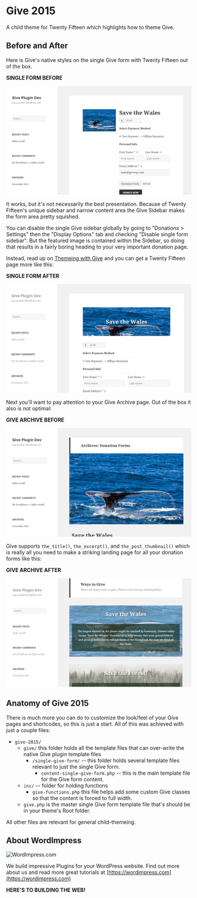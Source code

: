 # Give 2015
A child theme for Twenty Fifteen which highlights how to theme Give.

## Before and After

Here is Give's native styles on the single Give form with Twenty Fifteen out of the box.

**SINGLE FORM BEFORE**

![Give in TwentyFifteen Single page BEFORE](assets/github-single-before.jpg)

It works, but it's not necessarily the best presentation. Because of Twenty Fifteen's unique sidebar and narrow content area the Give Sidebar makes the form area pretty squished. 

You can disable the single Give sidebar globally by going to "Donations > Settings" then the "Display Options" tab and checking "Disable single form sidebar". But the featured image is contained within the Sidebar, so doing that results in a fairly boring heading to your very important donation page.

Instead, read up on [Themeing with Give](https://givewp.com/documentation/developers/themeing-with-give/) and you can get a Twenty Fifteen page more like this:

**SINGLE FORM AFTER**

![Give in TwentyFifteen AFTER](assets/github-single-after.jpg)

Next you'll want to pay attention to your Give Archive page. Out of the box it also is not optimal:

**GIVE ARCHIVE BEFORE**

![Give in TwentyFifteen BEFORE](assets/github-archive-before.jpg)

Give supports `the_title()`, `the_excerpt()`, and `the_post_thumbnail()` which is really all you need to make a striking landing page for all your donation forms like this:

**GIVE ARCHIVE AFTER**

![Give in TwentyFifteen BEFORE](assets/github-archive-after.jpg)

## Anatomy of Give 2015

There is much more you can do to customize the look/feel of your Give pages and shortcodes, so this is just a start. All of this was achieved with just a couple files:

* `give-2015/`
  *   `give/` this folder holds all the template files that can over-write the native Give      plugin template files
      * `/single-give-form/` -- this folder holds several template files relevant to just the single Give form.
          * `content-single-give-form.php` -- this is the main template file for the Give form content. 
  * `inc/` -- folder for holding functions
      * `give-functions.php` this file helps add some custom Give classes so that the content is forced to full width.
  *  `give.php` is the master single Give form template file that's should be in your theme's Root folder.

All other files are relevant for general child-themeing.

## About WordImpress

![WordImpress.com](https://github.com/WordImpress/woocommerce-preview-emails/raw/master/assets/img/wordimpress_logo.png)

We build impressive Plugins for your WordPress website. Find out more about us and read more great tutorials at [https://wordimpress.com](https://wordimpress.com)

**HERE'S TO BUILDING THE WEB!**



